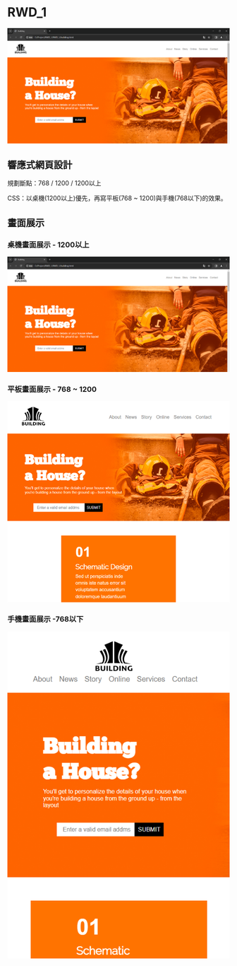 # RWD_1

![圖1](./readme_image/img1.png)

## 響應式網頁設計

規劃斷點：768 / 1200 / 1200以上

CSS：以桌機(1200以上)優先，再寫平板(768 ~ 1200)與手機(768以下)的效果。

## 畫面展示

### 桌機畫面展示 - 1200以上

![圖1](./readme_image/img1.png)

### 平板畫面展示 - 768 ~ 1200

![圖2](./readme_image/img2.png)

### 手機畫面展示 -768以下

![圖3](./readme_image/img3.png)